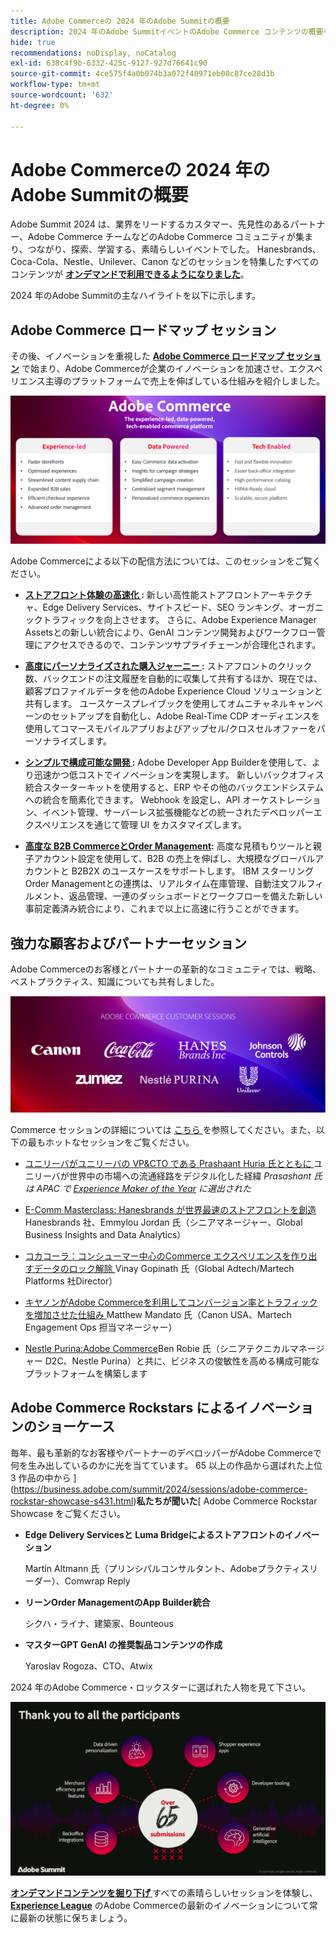 ```yaml
---
title: Adobe Commerceの 2024 年のAdobe Summitの概要
description: 2024 年のAdobe SummitイベントのAdobe Commerce コンテンツの概要を確認します。
hide: true
recommendations: noDisplay, noCatalog
exl-id: 638c4f9b-6332-425c-9127-927d76641c90
source-git-commit: 4ce575f4a0b074b3a072f40971eb00c87ce28d3b
workflow-type: tm+mt
source-wordcount: '632'
ht-degree: 0%

---
```


# Adobe Commerceの 2024 年のAdobe Summitの概要

Adobe Summit 2024 は、業界をリードするカスタマー、先見性のあるパートナー、Adobe Commerce チームなどのAdobe Commerce コミュニティが集まり、つながり、探索、学習する、素晴らしいイベントでした。 Hanesbrands、Coca-Cola、Nestle、Unilever、Canon などのセッションを特集したすべてのコンテンツが [**オンデマンドで利用できるようになりました**](https://business.adobe.com/summit/2024/sessions.html?Track=Commerce)。

2024 年のAdobe Summitの主なハイライトを以下に示します。

## Adobe Commerce ロードマップ セッション

その後、イノベーションを重視した [**Adobe Commerce ロードマップ セッション**](https://business.adobe.com/summit/2024/sessions/adobe-commerce-2024-product-roadmap-review-s432.html) で始まり、Adobe Commerceが企業のイノベーションを加速させ、エクスペリエンス主導のプラットフォームで売上を伸ばしている仕組みを紹介しました。

![ コンピューターのスクリーンショット ](../../assets/events/image1.png)

Adobe Commerceによる以下の配信方法については、このセッションをご覧ください。

- **[ストアフロント体験の高速化 ](https://experienceleague.adobe.com/developer/commerce/storefront/):** 新しい高性能ストアフロントアーキテクチャ、Edge Delivery Services、サイトスピード、SEO ランキング、オーガニックトラフィックを向上させます。 さらに、Adobe Experience Manager Assetsとの新しい統合により、GenAI コンテンツ開発およびワークフロー管理にアクセスできるので、コンテンツサプライチェーンが合理化されます。

- **[高度にパーソナライズされた購入ジャーニー ](https://experienceleague.adobe.com/en/docs/commerce-admin/customers/customers-menu/personalize-scale):** ストアフロントのクリック数、バックエンドの注文履歴を自動的に収集して共有するほか、現在では、顧客プロファイルデータを他のAdobe Experience Cloud ソリューションと共有します。 ユースケースプレイブックを使用してオムニチャネルキャンペーンのセットアップを自動化し、Adobe Real-Time CDP オーディエンスを使用してコマースモバイルアプリおよびアップセル/クロスセルオファーをパーソナライズします。

- **[シンプルで構成可能な開発 ](https://developer.adobe.com/commerce/extensibility/app-development/learning-path/):** Adobe Developer App Builderを使用して、より迅速かつ低コストでイノベーションを実現します。 新しいバックオフィス統合スターターキットを使用すると、ERP やその他のバックエンドシステムへの統合を簡素化できます。 Webhook を設定し、API オーケストレーション、イベント管理、サーバーレス拡張機能などの統一されたデベロッパーエクスペリエンスを通じて管理 UI をカスタマイズします。

- **[高度な B2B CommerceとOrder Management](https://experienceleague.adobe.com/en/docs/commerce-admin/b2b/introduction):** 高度な見積もりツールと親子アカウント設定を使用して、B2B の売上を伸ばし、大規模なグローバルアカウントと B2B2X のユースケースをサポートします。 IBM スターリング Order Managementとの連携は、リアルタイム在庫管理、自動注文フルフィルメント、返品管理、一連のダッシュボードとワークフローを備えた新しい事前定義済み統合により、これまで以上に高速に行うことができます。

## 強力な顧客およびパートナーセッション

Adobe Commerceのお客様とパートナーの革新的なコミュニティでは、戦略、ベストプラクティス、知識についても共有しました。

![ 紫色の背景にロゴのグループ ](../../assets/events/image2.png)

Commerce セッションの詳細については [ こちら ](https://business.adobe.com/summit/2024/sessions.html?Track=Commerce) を参照してください。また、以下の最もホットなセッションをご覧ください。

- [ ユニリーバがユニリーバの VP&amp;CTO である Prashaant Huria 氏とともに ](https://business.adobe.com/summit/2024/sessions/how-unilever-digitized-its-distributive-trade-rout-s430.html) ユニリーバが世界中の市場への流通経路をデジタル化した経緯 *Prasashant 氏は APAC で [Experience Maker of the Year](https://www.adobeexperienceawards.com/stories2024) に選出された*

- [E-Comm Masterclass: Hanesbrands が世界最速のストアフロントを創造 ](https://business.adobe.com/summit/2024/sessions/ecomm-masterclass-hanesbrands-creates-the-worlds-f-s435.html)Hanesbrands 社、Emmylou Jordan 氏（シニアマネージャー、Global Business Insights and Data Analytics）

- [ コカコーラ：コンシューマー中心のCommerce エクスペリエンスを作り出すデータのロック解除 ](https://business.adobe.com/summit/2024/sessions/cocacola-unlocking-data-to-create-consumercentric-s434.html) Vinay Gopinath 氏（Global Adtech/Martech Platforms 社Director）

- [ キヤノンがAdobe Commerceを利用してコンバージョン率とトラフィックを増加させた仕組み ](https://business.adobe.com/summit/2024/sessions/how-canon-increased-conversion-rates-and-traffic-u-s438.html) Matthew Mandato 氏（Canon USA、Martech Engagement Ops 担当マネージャー）

- [Nestle Purina:Adobe Commerce](https://business.adobe.com/summit/2024/sessions/purina-takes-composable-commerce-approach-to-boost-s437.html)Ben Robie 氏（シニアテクニカルマネージャー D2C、Nestle Purina）と共に、ビジネスの俊敏性を高める構成可能なプラットフォームを構築します

## Adobe Commerce Rockstars によるイノベーションのショーケース

毎年、最も革新的なお客様やパートナーのデベロッパーがAdobe Commerceで何を生み出しているのかに光を当てています。 65 以上の作品から選ばれた上位 3 作品の中から ](https://business.adobe.com/summit/2024/sessions/adobe-commerce-rockstar-showcase-s431.html)**私たちが聞いた**[ Adobe Commerce Rockstar Showcase をご覧ください。

- **Edge Delivery Servicesと Luma Bridgeによるストアフロントのイノベーション**

  Martin Altmann 氏（プリンシパルコンサルタント、Adobeプラクティスリーダー）、Comwrap Reply

- **リーンOrder ManagementのApp Builder統合**

  シクハ・ライナ、建築家、Bounteous

- **マスターGPT GenAI の推奨製品コンテンツの作成**

  Yaroslav Rogoza、CTO、Atwix

2024 年のAdobe Commerce・ロックスターに選ばれた人物を見て下さい。

![ 白いテキストとアイコンを含む黒い背景のスクリーンショット ](../../assets/events/image3.png)

**[オンデマンドコンテンツを掘り下げ ](https://business.adobe.com/summit/2024/sessions.html?Track=Commerce)** すべての素晴らしいセッションを体験し、[**Experience League**](https://experienceleague.adobe.com/en/docs/commerce-admin/start/about) のAdobe Commerceの最新のイノベーションについて常に最新の状態に保ちましょう。
